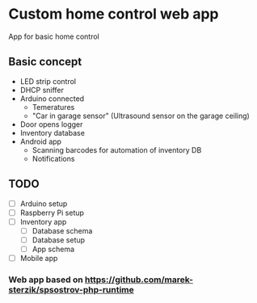 # Custom home control web app

App for basic home control

## Basic concept

* LED strip control
* DHCP sniffer
* Arduino connected
  * Temeratures
  * "Car in garage sensor" (Ultrasound sensor on the garage ceiling)
* Door opens logger
* Inventory database
* Android app
  * Scanning barcodes for automation of inventory DB
  * Notifications

## TODO

* [ ] Arduino setup
* [ ] Raspberry Pi setup
* [ ] Inventory app 
  * [ ] Database schema
  * [ ] Database setup
  * [ ] App schema
* [ ] Mobile app 

### Web app based on https://github.com/marek-sterzik/spsostrov-php-runtime